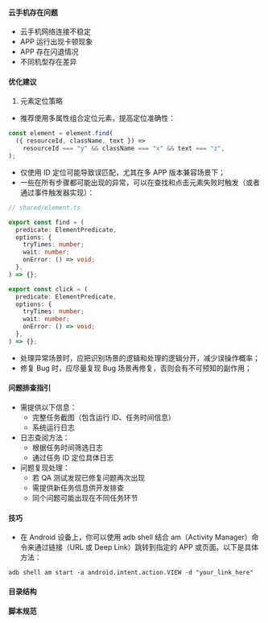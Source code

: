 #### 云手机存在问题
- 云手机网络连接不稳定
- APP 运行出现卡顿现象
- APP 存在闪退情况
- 不同机型存在差异

#### 优化建议
1. 元素定位策略
- 推荐使用多属性组合定位元素，提高定位准确性：
```javascript
const element = element.find(
  ({ resourceId, className, text }) =>
    resourceId === "y" && className === "x" && text === "z",
);
```
- 仅使用 ID 定位可能导致误匹配，尤其在多 APP 版本兼容场景下；
- 一些在所有步骤都可能出现的异常，可以在查找和点击元素失败时触发（或者通过事件触发器实现）：
```typescript
// shared/element.ts

export const find = (
  predicate: ElementPredicate,
  options: {
    tryTimes: number;
    wait: number;
    onError: () => void;
  },
) => {};

export const click = (
  predicate: ElementPredicate,
  options: {
    tryTimes: number;
    wait: number;
    onError: () => void;
  },
) => {};
```
- 处理异常场景时，应把识别场景的逻辑和处理的逻辑分开，减少误操作概率；
- 修复 Bug 时，应尽量复现 Bug 场景再修复，否则会有不可预知的副作用；

#### 问题排查指引
- 需提供以下信息：
  - 完整任务截图（包含运行 ID、任务时间信息）
  - 系统运行日志
- 日志查阅方法：
  - 根据任务时间筛选日志
  - 通过任务 ID 定位具体日志
- 问题复现处理：
  - 若 QA 测试发现已修复问题再次出现
  - 需提供新任务信息供开发排查
  - 同个问题可能出现在不同任务环节

#### 技巧
- 在 Android 设备上，你可以使用 adb shell 结合 am（Activity Manager）命令来通过链接（URL 或 Deep Link）跳转到指定的 APP 或页面。以下是具体方法：
```
adb shell am start -a android.intent.action.VIEW -d "your_link_here"
```

#### 目录结构
#### 脚本规范
